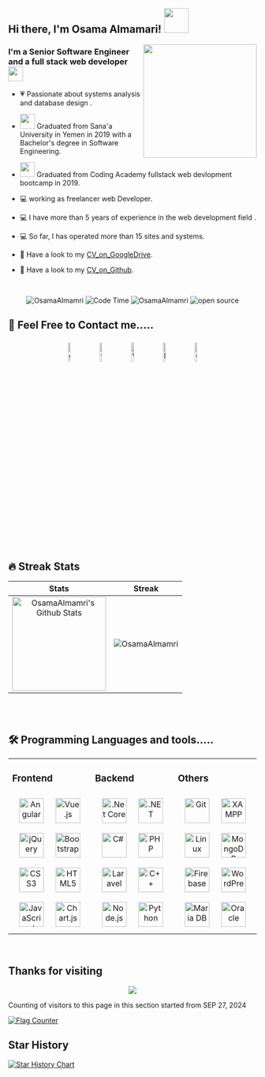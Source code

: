 <h2>  Hi there, I'm Osama  Almamari! <img src="https://media.giphy.com/media/mGcNjsfWAjY5AEZNw6/giphy.gif" width="50"></h2> 
   <img align='right' src="https://media.giphy.com/media/u2pmTWUi0MXjyrMaVj/giphy.gif" width="230">
 <h3 align="left">I'm a Senior Software Engineer and a full stack web developer <img src="https://media.giphy.com/media/WUlplcMpOCEmTGBtBW/giphy.gif" width="30">  </h3>  
  

- 💗 Passionate about systems analysis and database design .  
  

- <img src="https://media.giphy.com/media/fYSnHlufseco8Fh93Z/giphy.gif" width="30">  Graduated from Sana'a University  in Yemen in 2019 with a Bachelor's degree in Software Engineering.  
  

- <img src="https://media.giphy.com/media/fYSnHlufseco8Fh93Z/giphy.gif" width="30">  Graduated from Coding Academy  fullstack web devlopment bootcamp in 2019.  
  

- 💻  working as freelancer web Developer.
- 💻   I have more than 5 years of experience in the web development field .
- 💻   So far, I has operated more than 15 sites and systems.

  


- 📃 Have a look to my [CV_on_GoogleDrive](https://drive.google.com/file/d/17kTGwvK1-zQc6kJkq4SDEY_nkyTtPPYZ/view?usp=sharing).  

- 📃 Have a look to my [CV_on_Github](https://github.com/OsamaAlmamri/OsamaAlmamri/blob/master/OsamaAlmamariLastCV-18-09-2022.pdf).  


<br/>  
<p align="center"> <img src="https://komarev.com/ghpvc/?username=OsamaAlmamri" alt="OsamaAlmamri" /> <img src="https://wakatime.com/badge/user/2b7f1103-4a86-4ff2-a29a-35149552af7c.svg" alt="Code Time" /> <img src="https://img.shields.io/badge/code_style-standard-brightgreen.svg" alt="OsamaAlmamri" /> <img src="https://badgen.net/badge/Open%20Source%20%3F/Yes%21/blue?icon=github" alt="open source"/>  <br />
   </p>

## 🥰 Feel Free to Contact me..... 
<div align="center">
<a href="https://github.com/OsamaAlmamri"><img alt="github" width="10%" style="padding:5px" src="https://img.icons8.com/clouds/100/000000/github.png"/></a>
<a href="https://www.facebook.com/Eng.Osama.Almamari"><img alt="faceBook" width="10%" style="padding:5px" src="https://img.icons8.com/clouds/100/000000/facebook.png"/></a>
<a href="https://wa.me/967779558800"><img alt="WhatsApp" width="10%" style="padding:5px" src="https://img.icons8.com/clouds/100/000000/whatsapp.png"/></a>
<a href="https://www.linkedin.com/in/osama-almamari"><img alt="linkedin" width="10%" style="padding:5px" src="https://img.icons8.com/clouds/100/000000/linkedin.png"/></a>
<a href="https://yemencoder@gmail.com" ><img alt=Gmail  width="10%" style="padding:5px" src="https://img.icons8.com/clouds/100/000000/apple-mail.png"/></a> 
</div>  
  

<br/>  

## 🔥 Streak Stats

| Stats    | Streak    |
| :---: | :---: |
|<a href="https://github.com/OsamaAlmamri"><img alt="OsamaAlmamri's Github Stats" src="https://github-readme-stats.vercel.app/api?username=OsamaAlmamri&show_icons=true&count_private=true&show_owner=true" height="190px"/></a>|<img src="https://github-readme-streak-stats.herokuapp.com/?user=OsamaAlmamri&show_owner=true" alt="OsamaAlmamri"/>|


<br/>  


<br/>  


## 🛠️ Programming Languages and tools.....

<table><tr><td valign="top" width="33%">



### Frontend  
<div align="center">  
 <img style="margin: 10px" src="https://profilinator.rishav.dev/skills-assets/angularjs-original.svg" alt="Angular" height="50" />  
   <img style="margin: 10px" src="https://profilinator.rishav.dev/skills-assets/vuejs-original-wordmark.svg" alt="Vue.js" height="50" />  
<img style="margin: 10px" src="https://profilinator.rishav.dev/skills-assets/jquery.png" alt="jQuery" height="50" />  
<img style="margin: 10px" src="https://profilinator.rishav.dev/skills-assets/bootstrap-plain.svg" alt="Bootstrap" height="50" />  
<img style="margin: 10px" src="https://profilinator.rishav.dev/skills-assets/css3-original-wordmark.svg" alt="CSS3" height="50" />  
<img style="margin: 10px" src="https://profilinator.rishav.dev/skills-assets/html5-original-wordmark.svg" alt="HTML5" height="50" />  
<img style="margin: 10px" src="https://profilinator.rishav.dev/skills-assets/javascript-original.svg" alt="JavaScript" height="50" />  
<img style="margin: 10px" src="https://profilinator.rishav.dev/skills-assets/logo-title.svg" alt="Chart.js" height="50" />  

</div>

</td><td valign="top" width="33%">



### Backend  
<div align="center">  
   <img style="margin: 10px" src="https://profilinator.rishav.dev/skills-assets/dotnetcore.png" alt=".Net Core" height="50" />  
   <img style="margin: 10px" src="https://profilinator.rishav.dev/skills-assets/dot-net-original-wordmark.svg" alt=".NET" height="50" />  
<img style="margin: 10px" src="https://profilinator.rishav.dev/skills-assets/csharp-original.svg" alt="C#" height="50" />  
   <img style="margin: 10px" src="https://profilinator.rishav.dev/skills-assets/php-original.svg" alt="PHP" height="50" />  
   <img style="margin: 10px" src="https://profilinator.rishav.dev/skills-assets/laravel-plain-wordmark.svg" alt="Laravel" height="50" />  
<img style="margin: 10px" src="https://profilinator.rishav.dev/skills-assets/cplusplus-original.svg" alt="C++" height="50" />  
<img style="margin: 10px" src="https://profilinator.rishav.dev/skills-assets/nodejs-original-wordmark.svg" alt="Node.js" height="50" />  
<img style="margin: 10px" src="https://profilinator.rishav.dev/skills-assets/python-original.svg" alt="Python" height="50" />  
</div>

</td><td valign="top" width="33%">



### Others
<div align="center">  
<img style="margin: 10px" src="https://profilinator.rishav.dev/skills-assets/git-scm-icon.svg" alt="Git" height="50" />  
<img style="margin: 10px" src="https://profilinator.rishav.dev/skills-assets/xampp.png" alt="XAMPP" height="50" />  
<img style="margin: 10px" src="https://profilinator.rishav.dev/skills-assets/linux-original.svg" alt="Linux" height="50" />  
<img style="margin: 10px" src="https://profilinator.rishav.dev/skills-assets/mongodb-original-wordmark.svg" alt="MongoDB" height="50" />  
<img style="margin: 10px" src="https://profilinator.rishav.dev/skills-assets/firebase.png" alt="Firebase" height="50" />  
<img style="margin: 10px" src="https://profilinator.rishav.dev/skills-assets/wordpress.png" alt="WordPress" height="50" />  
<img style="margin: 10px" src="https://profilinator.rishav.dev/skills-assets/mariadb.png" alt="Maria DB" height="50" />  
<img style="margin: 10px" src="https://profilinator.rishav.dev/skills-assets/oracle-original.svg" alt="Oracle" height="50" />  
</div>

</td></tr></table>  

<br/>  


## Thanks for visiting

<p align="center"> 
<img src="https://profile-counter.glitch.me/OsamaAlmamri/count.svg">  

Counting of visitors to this page in this section started from SEP 27, 2024


<a href="https://info.flagcounter.com/e4C0"><img src="https://s11.flagcounter.com/count2/e4C0/bg_FFFFFF/txt_000000/border_CCCCCC/columns_2/maxflags_10/viewers_0/labels_0/pageviews_0/flags_0/percent_0/" alt="Flag Counter" border="0"></a>


## Star History

[![Star History Chart](https://api.star-history.com/svg?repos=OsamaAlmamri/OsamaAlmamri&type=Date)](https://star-history.com/#OsamaAlmamri/OsamaAlmamri&Date)



